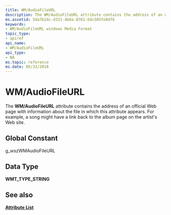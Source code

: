 ```yaml
---
title: WM/AudioFileURL
description: The WM/AudioFileURL attribute contains the address of an official Web page with information about the file in which this attribute appears. For example, a song might have a link back to the album page on the artist's Web site.
ms.assetid: 5da7b24c-d321-4b6a-8761-64c505fe9df6
keywords:
- WM/AudioFileURL windows Media Format
topic_type:
- apiref
api_name:
- WM/AudioFileURL
api_type:
- NA
ms.topic: reference
ms.date: 05/31/2018
---
```


# WM/AudioFileURL

The **WM/AudioFileURL** attribute contains the address of an official Web page with information about the file in which this attribute appears. For example, a song might have a link back to the album page on the artist's Web site.

## Global Constant

g\_wszWMAudioFileURL

## Data Type

**WMT\_TYPE\_STRING**

## See also

<dl> <dt>

[**Attribute List**](attribute-list.md)
</dt> </dl>

 

 




